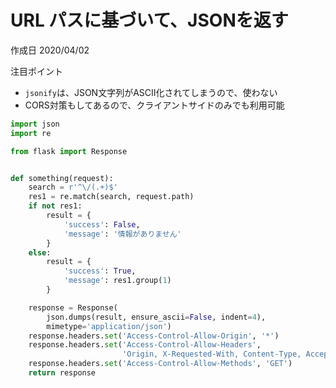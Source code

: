 # URL パスに基づいて、JSONを返す

作成日 2020/04/02

注目ポイント

- `jsonify`は、JSON文字列がASCII化されてしまうので、使わない
- CORS対策もしてあるので、クライアントサイドのみでも利用可能

```python
import json
import re

from flask import Response


def something(request):
    search = r'^\/(.+)$'
    res1 = re.match(search, request.path)
    if not res1:
        result = {
            'success': False,
            'message': '情報がありません'
        }
    else:
        result = {
            'success': True,
            'message': res1.group(1)
        }

    response = Response(
        json.dumps(result, ensure_ascii=False, indent=4),
        mimetype='application/json')
    response.headers.set('Access-Control-Allow-Origin', '*')
    response.headers.set('Access-Control-Allow-Headers',
                         'Origin, X-Requested-With, Content-Type, Accept')
    response.headers.set('Access-Control-Allow-Methods', 'GET')
    return response
```
